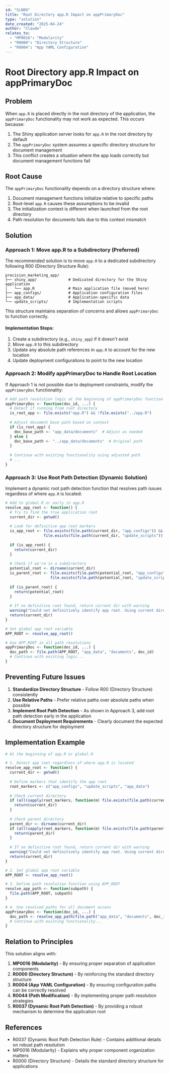 ```yaml
---
id: "SLN09"
title: "Root Directory app.R Impact on appPrimaryDoc"
type: "solution"
date_created: "2025-04-24"
author: "Claude"
relates_to:
  - "MP0016": "Modularity"
  - "R0000": "Directory Structure"
  - "R0004": "App YAML Configuration"
---
```


# Root Directory app.R Impact on appPrimaryDoc

## Problem

When `app.R` is placed directly in the root directory of the application, the `appPrimaryDoc` functionality may not work as expected. This occurs because:

1. The Shiny application server looks for `app.R` in the root directory by default
2. The `appPrimaryDoc` system assumes a specific directory structure for document management
3. This conflict creates a situation where the app loads correctly but document management functions fail

## Root Cause

The `appPrimaryDoc` functionality depends on a directory structure where:

1. Document management functions initialize relative to specific paths
2. Root-level `app.R` causes these assumptions to be invalid
3. The initialization context is different when launched from the root directory
4. Path resolution for documents fails due to this context mismatch

## Solution

### Approach 1: Move app.R to a Subdirectory (Preferred)

The recommended solution is to move `app.R` to a dedicated subdirectory following R00 (Directory Structure Rule):

```
precision_marketing_app/
├── shiny_app/              # Dedicated directory for the Shiny application
│   └── app.R               # Main application file (moved here)
├── app_configs/            # Application configuration files
├── app_data/               # Application-specific data
└── update_scripts/         # Implementation scripts
```

This structure maintains separation of concerns and allows `appPrimaryDoc` to function correctly.

#### Implementation Steps:

1. Create a subdirectory (e.g., `shiny_app`) if it doesn't exist
2. Move `app.R` to this subdirectory
3. Update any absolute path references in `app.R` to account for the new location
4. Update deployment configurations to point to the new location

### Approach 2: Modify appPrimaryDoc to Handle Root Location

If Approach 1 is not possible due to deployment constraints, modify the `appPrimaryDoc` functionality:

```r
# Add path resolution logic at the beginning of appPrimaryDoc function
appPrimaryDoc <- function(doc_id, ...) {
  # Detect if running from root directory
  is_root_app <- file.exists("app.R") && !file.exists("../app.R")
  
  # Adjust document base path based on context
  if (is_root_app) {
    doc_base_path <- "app_data/documents"  # Adjust as needed
  } else {
    doc_base_path <- "../app_data/documents"  # Original path
  }
  
  # Continue with existing functionality using adjusted path
  # ...
}
```

### Approach 3: Use Root Path Detection (Dynamic Solution)

Implement a dynamic root path detection function that resolves path issues regardless of where `app.R` is located:

```r
# Add to global.R or early in app.R
resolve_app_root <- function() {
  # Try to find the true application root
  current_dir <- getwd()
  
  # Look for definitive app root markers
  is_app_root <- file.exists(file.path(current_dir, "app_configs")) && 
                 file.exists(file.path(current_dir, "update_scripts"))
  
  if (is_app_root) {
    return(current_dir)
  }
  
  # Check if we're in a subdirectory
  potential_root <- dirname(current_dir)
  is_parent_root <- file.exists(file.path(potential_root, "app_configs")) && 
                    file.exists(file.path(potential_root, "update_scripts"))
  
  if (is_parent_root) {
    return(potential_root)
  }
  
  # If no definitive root found, return current dir with warning
  warning("Could not definitively identify app root. Using current directory.")
  return(current_dir)
}

# Set global app root variable
APP_ROOT <- resolve_app_root()

# Use APP_ROOT in all path resolutions
appPrimaryDoc <- function(doc_id, ...) {
  doc_path <- file.path(APP_ROOT, "app_data", "documents", doc_id)
  # Continue with existing logic...
}
```

## Preventing Future Issues

1. **Standardize Directory Structure** - Follow R00 (Directory Structure) consistently
2. **Use Relative Paths** - Prefer relative paths over absolute paths when possible
3. **Implement Root Path Detection** - As shown in Approach 3, add root path detection early in the application
4. **Document Deployment Requirements** - Clearly document the expected directory structure for deployment

## Implementation Example

```r
# At the beginning of app.R or global.R

# 1. Detect app root regardless of where app.R is located
resolve_app_root <- function() {
  current_dir <- getwd()
  
  # Define markers that identify the app root
  root_markers <- c("app_configs", "update_scripts", "app_data")
  
  # Check current directory
  if (all(sapply(root_markers, function(m) file.exists(file.path(current_dir, m))))) {
    return(current_dir)
  }
  
  # Check parent directory
  parent_dir <- dirname(current_dir)
  if (all(sapply(root_markers, function(m) file.exists(file.path(parent_dir, m))))) {
    return(parent_dir)
  }
  
  # If no definitive root found, return current dir with warning
  warning("Could not definitively identify app root. Using current directory.")
  return(current_dir)
}

# 2. Set global app root variable
APP_ROOT <- resolve_app_root()

# 3. Define path resolution function using APP_ROOT
resolve_app_path <- function(subpath) {
  file.path(APP_ROOT, subpath)
}

# 4. Use resolved paths for all document access
appPrimaryDoc <- function(doc_id, ...) {
  doc_path <- resolve_app_path(file.path("app_data", "documents", doc_id))
  # Continue with existing functionality...
}
```

## Relation to Principles

This solution aligns with:

1. **MP0016 (Modularity)** - By ensuring proper separation of application components
2. **R0000 (Directory Structure)** - By reinforcing the standard directory structure
3. **R0004 (App YAML Configuration)** - By ensuring configuration paths can be correctly resolved
4. **R0044 (Path Modification)** - By implementing proper path resolution strategies
5. **R0037 (Dynamic Root Path Detection)** - By providing a robust mechanism to determine the application root

## References

- R0037 (Dynamic Root Path Detection Rule) - Contains additional details on robust path resolution
- MP0016 (Modularity) - Explains why proper component organization matters
- R0000 (Directory Structure) - Details the standard directory structure for applications
